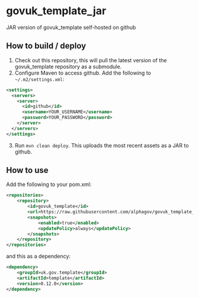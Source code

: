 # govuk_template_jar

JAR version of govuk_template self-hosted on github

## How to build / deploy

1. Check out this repository, this will pull the latest version of the govuk_template repository as a submodule.
2. Configure Maven to access github. Add the following to `~/.m2/settings.xml`:

```xml
<settings>
  <servers>
    <server>
      <id>github</id>
      <username>YOUR_USERNAME</username>
      <password>YOUR_PASSWORD</password>
    </server>
  </servers>
</settings>
```

3. Run `mvn clean deploy`. This uploads the most recent assets as a JAR to github. 

## How to use

Add the following to your pom.xml:

```xml
<repositories>
    <repository>
        <id>govuk_template</id>
        <url>https://raw.githubusercontent.com/alphagov/govuk_template_jar/mvn-repo/</url>
        <snapshots>
            <enabled>true</enabled>
            <updatePolicy>always</updatePolicy>
        </snapshots>
    </repository>
</repositories>
```

and this as a dependency:

```xml
<dependency>
    <groupId>uk.gov.template</groupId>
    <artifactId>template</artifactId>
    <version>0.12.0</version>
</dependency>
```
